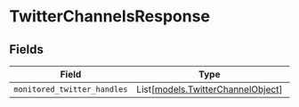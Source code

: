 # TwitterChannelsResponse


## Fields

| Field                                                                  | Type                                                                   | Required                                                               | Description                                                            |
| ---------------------------------------------------------------------- | ---------------------------------------------------------------------- | ---------------------------------------------------------------------- | ---------------------------------------------------------------------- |
| `monitored_twitter_handles`                                            | List[[models.TwitterChannelObject](../models/twitterchannelobject.md)] | :heavy_minus_sign:                                                     | N/A                                                                    |